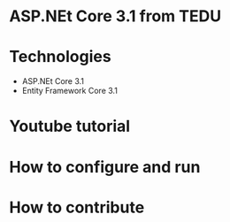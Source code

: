 # ASP.NEt Core 3.1 from TEDU
# Technologies
- ASP.NEt Core 3.1
- Entity Framework Core 3.1
# Youtube tutorial
# How to configure and run
# How to contribute
